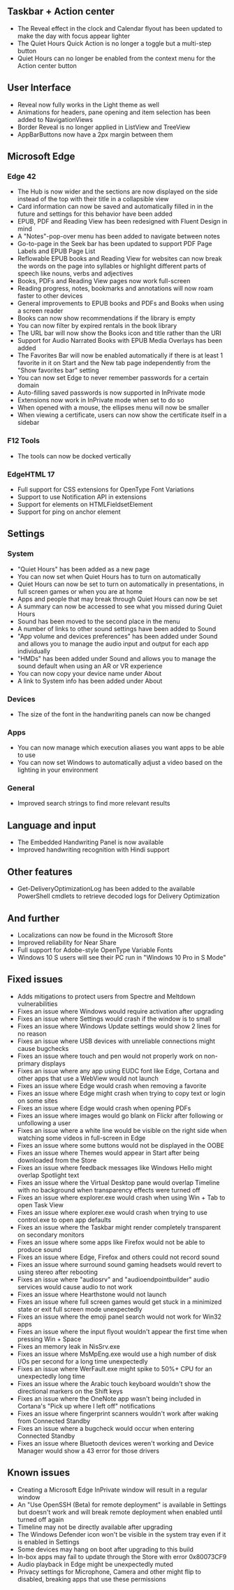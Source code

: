 ## Taskbar + Action center
- The Reveal effect in the clock and Calendar flyout has been updated to make the day with focus appear lighter
- The Quiet Hours Quick Action is no longer a toggle but a multi-step button
- Quiet Hours can no longer be enabled from the context menu for the Action center button

## User Interface
- Reveal now fully works in the Light theme as well
- Animations for headers, pane opening and item selection has been added to NavigationViews
- Border Reveal is no longer applied in ListView and TreeView
- AppBarButtons now have a 2px margin between them

## Microsoft Edge
### Edge 42
- The Hub is now wider and the sections are now displayed on the side instead of the top with their title in a collapsible view
- Card information can now be saved and automatically filled in in the future and settings for this behavior have been added
- EPUB, PDF and Reading View has been redesigned with Fluent Design in mind
- A "Notes"-pop-over menu has been added to navigate between notes
- Go-to-page in the Seek bar has been updated to support PDF Page Labels and EPUB Page List
- Reflowable EPUB books and Reading View for websites can now break the words on the page into syllables or highlight different parts of speech like nouns, verbs and adjectives
- Books, PDFs and Reading View pages now work full-screen
- Reading progress, notes, bookmarks and annotations will now roam faster to other devices
- General improvements to EPUB books and PDFs and Books when using a screen reader
- Books can now show recommendations if the library is empty
- You can now filter by expired rentals in the book library
- The URL bar will now show the Books icon and title rather than the URI
- Support for Audio Narrated Books with EPUB Media Overlays has been added
- The Favorites Bar will now be enabled automatically if there is at least 1 favorite in it on Start and the New tab page independently from the "Show favorites bar" setting
- You can now set Edge to never remember passwords for a certain domain
- Auto-filling saved passwords is now supported in InPrivate mode
- Extensions now work in InPrivate mode when set to do so
- When opened with a mouse, the ellipses menu will now be smaller
- When viewing a certificate, users can now show the certificate itself in a sidebar

### F12 Tools
- The tools can now be docked vertically

### EdgeHTML 17
- Full support for CSS extensions for OpenType Font Variations
- Support to use Notification API in extensions
- Support for elements on HTMLFieldsetElement
- Support for ping on anchor element

## Settings
### System
- "Quiet Hours" has been added as a new page
- You can now set when Quiet Hours has to turn on automatically
- Quiet Hours can now be set to turn on automatically in presentations, in full screen games or when you are at home
- Apps and people that may break through Quiet Hours can now be set
- A summary can now be accessed to see what you missed during Quiet Hours
- Sound has been moved to the second place in the menu
- A number of links to other sound settings have been added to Sound
- "App volume and devices preferences" has been added under Sound and allows you to manage the audio input and output for each app individually
- "HMDs" has been added under Sound and allows you to manage the sound default when using an AR or VR experience
- You can now copy your device name under About
- A link to System info has been added under About

### Devices
- The size of the font in the handwriting panels can now be changed

### Apps
- You can now manage which execution aliases you want apps to be able to use
- You can now set Windows to automatically adjust a video based on the lighting in your environment

### General
- Improved search strings to find more relevant results

## Language and input
- The Embedded Handwriting Panel is now available
- Improved handwriting recognition with Hindi support

## Other features
- Get-DeliveryOptimizationLog has been added to the available PowerShell cmdlets to retrieve decoded logs for Delivery Optimization

## And further
- Localizations can now be found in the Microsoft Store
- Improved reliability for Near Share
- Full support for Adobe-style OpenType Variable Fonts
- Windows 10 S users will see their PC run in "Windows 10 Pro in S Mode"

## Fixed issues
- Adds mitigations to protect users from Spectre and Meltdown vulnerabilities
- Fixes an issue where Windows would require activation after upgrading
- Fixes an issue where Settings would crash if the window is to small
- Fixes an issue where Windows Update settings would show 2 lines for no reason
- Fixes an issue where USB devices with unreliable connections might cause bugchecks
- Fixes an issue where touch and pen would not properly work on non-primary displays
- Fixes an issue where any app using EUDC font like Edge, Cortana and other apps that use a WebView would not launch
- Fixes an issue where Edge would crash when removing a favorite
- Fixes an issue where Edge might crash when trying to copy text or login on some sites
- Fixes an issue where Edge would crash when opening PDFs
- Fixes an issue where images would go blank on Flickr after following or unfollowing a user
- Fixes an issue where a white line would be visible on the right side when watching some videos in full-screen in Edge
- Fixes an issue where some buttons would not be displayed in the OOBE
- Fixes an issue where Themes would appear in Start after being downloaded from the Store
- Fixes an issue where feedback messages like Windows Hello might overlap Spotlight text
- Fixes an issue where the Virtual Desktop pane would overlap Timeline with no background when transparency effects were turned off
- Fixes an issue where explorer.exe would crash when using Win + Tab to open Task View
- Fixes an issue where explorer.exe would crash when trying to use control.exe to open app defaults
- Fixes an issue where the Taskbar might render completely transparent on secondary monitors
- Fixes an issue where some apps like Firefox would not be able to produce sound
- Fixes an issue where Edge, Firefox and others could not record sound
- Fixes an issue where surround sound gaming headsets would revert to using stereo after rebooting
- Fixes an issue where "audiosrv" and "audioendpointbuilder" audio services would cause audio to not work
- Fixes an issue where Hearthstone would not launch
- Fixes an issue where full screen games would get stuck in a minimized state or exit full screen mode unexpectedly
- Fixes an issue where the emoji panel search would not work for Win32 apps
- Fixes an issue where the input flyout wouldn't appear the first time when pressing Win + Space
- Fixes an memory leak in NisSrv.exe
- Fixes an issue where MsMpEng.exe would use a high number of disk I/Os per second for a long time unexpectedly
- Fixes an issue where WerFault.exe might spike to 50%+ CPU for an unexpectedly long time
- Fixes an issue where the Arabic touch keyboard wouldn't show the directional markers on the Shift keys
- Fixes an issue where the OneNote app wasn't being included in Cortana's "Pick up where I left off" notifications
- Fixes an issue where fingerprint scanners wouldn't work after waking from Connected Standby
- Fixes an issue where a bugcheck would occur when entering Connected Standby
- Fixes an issue where Bluetooth devices weren't working and Device Manager would show a 43 error for those drivers

## Known issues
- Creating a Microsoft Edge InPrivate window will result in a regular window
- An "Use OpenSSH (Beta) for remote deployment" is available in Settings but doesn't work and will break remote deployment when enabled until turned off again
- Timeline may not be directly available after upgrading
- The Windows Defender icon won't be visible in the system tray even if it is enabled in Settings
- Some devices may hang on boot after upgrading to this build
- In-box apps may fail to update through the Store with error 0x80073CF9
- Audio playback in Edge might be unexpectedly muted
- Privacy settings for Microphone, Camera and other might flip to disabled, breaking apps that use these permissions